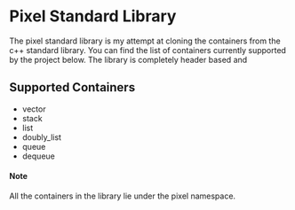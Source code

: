 # Pixel Standard Library

The pixel standard library is my attempt at cloning the containers from the c++ standard library. You can find the list of containers currently supported by the project below.
The library is completely header based and 

## Supported Containers

- vector
- stack
- list
- doubly_list
- queue
- dequeue

#### Note
All the containers in the library lie under the pixel namespace. 